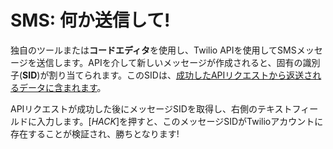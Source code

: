 # SMS:  何か送信して!

独自のツールまたは**コードエディタ**を使用し、Twilio APIを使用してSMSメッセージを送信します。APIを介して新しいメッセージが作成されると、固有の識別子(**SID**)が割り当てられます。このSIDは、[成功したAPIリクエストから返送されるデータに含まれます](https://www.twilio.com/docs/sms/api/message-resource#message-properties)。

APIリクエストが成功した後にメッセージSIDを取得し、右側のテキストフィールドに入力します。[*HACK*]を押すと、このメッセージSIDがTwilioアカウントに存在することが検証され、勝ちとなります!